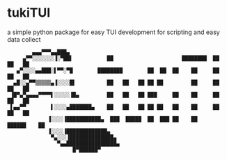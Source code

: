 # tukiTUI

a simple python package for easy TUI development 
for scripting and easy data collect

```plaintext
        ▄▄▄▀▀▀▄▄███▄
     ▄▀▀░░░░░░░▐░▀██▌           ██                      ████████  ██    ██   ██
   ▄▀░░░░▄▄███░▌▀▀░▀█        ████████        ██  ██  ██    ██     ██    ██   ██
  ▄█░░▄▀▀▒▒▒▒▒▄▐░░░░█▌          ██   ██   ██ ██ ██         ██     ██    ██   ██
 ▐█▀▄▀▄▄▄▄▀▀▀▀▌░░░░░▐█▄         ██   ██   ██ ███     ██    ██     ██    ██   ██
 ▌▄▄▀▀        ▌░░░░▄███████▄    ██   ██   ██ ██ ██   ██    ██     ██    ██   ██
             ▐░░░░▐███████████▄  ███  █████  ██  ███ ██    ██      ██████    ██
             ▐░░░░▐█████████████▄
              ▀▄░░░▐██████████████▄
                ▀▄▄████████████████▄
                     █▀██████▀
```
 

